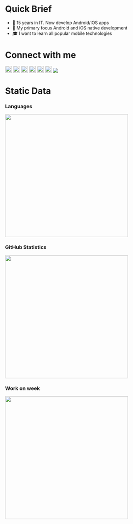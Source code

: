 # Quick Brief

- 🌱 15 years in IT. Now develop Android/iOS apps
- 🎯 My primary focus Android and iOS native development
- 🎓 I want to learn all popular mobile technologies

# Connect with me

[<img width="22px" src="https://cdn.jsdelivr.net/npm/simple-icons@v3/icons/telegram.svg">](https://t.me/mobilase)
[<img width="22px" src="https://cdn.jsdelivr.net/npm/simple-icons@v3/icons/facebook.svg">](https://facebook.com/mobilase)
[<img width="22px" src="https://cdn.jsdelivr.net/npm/simple-icons@v3/icons/vk.svg">](https://vk.com/mobilase)
[<img width="22px" src="https://cdn.jsdelivr.net/npm/simple-icons@v3/icons/instagram.svg">](https://www.instagram.com/mobilase)
[<img width="22px" src="https://cdn.jsdelivr.net/npm/simple-icons@v3/icons/habr.svg">](https://habr.com/ru/users/lavs/posts/)
[<img width="22px" src="https://cdn.jsdelivr.net/npm/simple-icons@v3/icons/mail-dot-ru.svg">](mailto:lavrov-sergey@yandex.ru)
![](https://visitor-badge.glitch.me/badge?page_id=itlavs)

# Static Data


### Languages

[<img src="https://github-readme-stats.vercel.app/api/top-langs/?username=mobilase&langs_count=8&layout=compact&count_private=true&hide_title=true&exclude_repo=HellCat,Arcade_X,FanForFun,SnakeShift,WRW,tceh-android,start-android,javarush-android" width="400"/>](https://github-readme-stats.vercel.app/api/top-langs/?username=mobilase&langs_count=8&layout=compact&count_private=true&hide_title=true&exclude_repo=HellCat,Arcade_X,FanForFun,SnakeShift,WRW,tceh-android,start-android,javarush-android)

### GitHub Statistics

[<img src="https://github-readme-stats.vercel.app/api?username=mobilase&count_private=true&hide_title=true" width="400"/>](https://github-readme-stats.vercel.app/api?username=mobilase&count_private=true&hide_title=true)

### Work on week
[<img src="https://github-readme-stats.vercel.app/api/wakatime?username=mobilase&count_private=true&hide_title=true" width="400"/>](https://github-readme-stats.vercel.app/api/wakatime?username=mobilase&count_private=true&hide_title=true)
